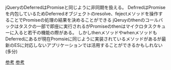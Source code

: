 ﻿jQueryのDeferredはPromiseと同じように非同期を扱える。
DefrredはPromiseを内包しているためDeferredオブジェクトのresolve、fejectメソッドを操作することでPromiseの処理の結果を決めることができる
jQeruyのthenのコールバックはタスクの一部で即座に実行されるがPromiseのthenはマイクロタスクキューに入ると若干の機能の際がある。
しかしthenメソッドやwhenメソッドもDeferredにあるが現在Promsieに同じように実装されているメソッドがあるが最新のESに対応しないアプリケーションでは活用することができるかもしれない
(多分)

[参考](https://beck23.hatenablog.com/entry/2014/11/08/022842)
[参考](https://qiita.com/fakefurcoronet/items/cb2d2eba1a2e39f6643d)